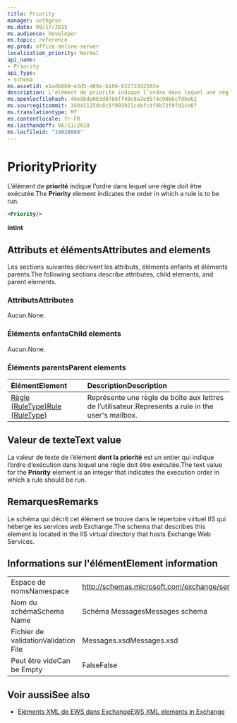 ```yaml
---
title: Priority
manager: sethgros
ms.date: 09/17/2015
ms.audience: Developer
ms.topic: reference
ms.prod: office-online-server
localization_priority: Normal
api_name:
- Priority
api_type:
- schema
ms.assetid: e1adb8b9-e3d5-469a-b188-822733d2503e
description: L’élément de priorité indique l’ordre dans lequel une règle doit être exécutée.
ms.openlocfilehash: 49e9bda063d8766ff49c8a2e9574c986bcfdbeb2
ms.sourcegitcommit: 34041125dc8c5f993b21cebfc4f8b72f0fd2cb6f
ms.translationtype: MT
ms.contentlocale: fr-FR
ms.lasthandoff: 06/11/2018
ms.locfileid: "19828888"
---
```

# <a name="priority"></a><span data-ttu-id="ba6ed-103">Priority</span><span class="sxs-lookup"><span data-stu-id="ba6ed-103">Priority</span></span>

<span data-ttu-id="ba6ed-104">L’élément de **priorité** indique l’ordre dans lequel une règle doit être exécutée.</span><span class="sxs-lookup"><span data-stu-id="ba6ed-104">The **Priority** element indicates the order in which a rule is to be run.</span></span> 
  
```XML
<Priority/>
```

 <span data-ttu-id="ba6ed-105">**int**</span><span class="sxs-lookup"><span data-stu-id="ba6ed-105">**int**</span></span>
## <a name="attributes-and-elements"></a><span data-ttu-id="ba6ed-106">Attributs et éléments</span><span class="sxs-lookup"><span data-stu-id="ba6ed-106">Attributes and elements</span></span>

<span data-ttu-id="ba6ed-107">Les sections suivantes décrivent les attributs, éléments enfants et éléments parents.</span><span class="sxs-lookup"><span data-stu-id="ba6ed-107">The following sections describe attributes, child elements, and parent elements.</span></span>
  
### <a name="attributes"></a><span data-ttu-id="ba6ed-108">Attributs</span><span class="sxs-lookup"><span data-stu-id="ba6ed-108">Attributes</span></span>

<span data-ttu-id="ba6ed-109">Aucun.</span><span class="sxs-lookup"><span data-stu-id="ba6ed-109">None.</span></span>
  
### <a name="child-elements"></a><span data-ttu-id="ba6ed-110">Éléments enfants</span><span class="sxs-lookup"><span data-stu-id="ba6ed-110">Child elements</span></span>

<span data-ttu-id="ba6ed-111">Aucun.</span><span class="sxs-lookup"><span data-stu-id="ba6ed-111">None.</span></span>
  
### <a name="parent-elements"></a><span data-ttu-id="ba6ed-112">Éléments parents</span><span class="sxs-lookup"><span data-stu-id="ba6ed-112">Parent elements</span></span>

|<span data-ttu-id="ba6ed-113">**Élément**</span><span class="sxs-lookup"><span data-stu-id="ba6ed-113">**Element**</span></span>|<span data-ttu-id="ba6ed-114">**Description**</span><span class="sxs-lookup"><span data-stu-id="ba6ed-114">**Description**</span></span>|
|:-----|:-----|
|[<span data-ttu-id="ba6ed-115">Règle (RuleType)</span><span class="sxs-lookup"><span data-stu-id="ba6ed-115">Rule (RuleType)</span></span>](rule-ruletype.md) <br/> |<span data-ttu-id="ba6ed-116">Représente une règle de boîte aux lettres de l’utilisateur.</span><span class="sxs-lookup"><span data-stu-id="ba6ed-116">Represents a rule in the user's mailbox.</span></span>  <br/> |
   
## <a name="text-value"></a><span data-ttu-id="ba6ed-117">Valeur de texte</span><span class="sxs-lookup"><span data-stu-id="ba6ed-117">Text value</span></span>

<span data-ttu-id="ba6ed-118">La valeur de texte de l’élément **dont la priorité** est un entier qui indique l’ordre d’exécution dans lequel une règle doit être exécutée.</span><span class="sxs-lookup"><span data-stu-id="ba6ed-118">The text value for the **Priority** element is an integer that indicates the execution order in which a rule should be run.</span></span> 
  
## <a name="remarks"></a><span data-ttu-id="ba6ed-119">Remarques</span><span class="sxs-lookup"><span data-stu-id="ba6ed-119">Remarks</span></span>

<span data-ttu-id="ba6ed-120">Le schéma qui décrit cet élément se trouve dans le répertoire virtuel IIS qui héberge les services web Exchange.</span><span class="sxs-lookup"><span data-stu-id="ba6ed-120">The schema that describes this element is located in the IIS virtual directory that hosts Exchange Web Services.</span></span>
  
## <a name="element-information"></a><span data-ttu-id="ba6ed-121">Informations sur l'élément</span><span class="sxs-lookup"><span data-stu-id="ba6ed-121">Element information</span></span>

|||
|:-----|:-----|
|<span data-ttu-id="ba6ed-122">Espace de noms</span><span class="sxs-lookup"><span data-stu-id="ba6ed-122">Namespace</span></span>  <br/> |http://schemas.microsoft.com/exchange/services/2006/messages  <br/> |
|<span data-ttu-id="ba6ed-123">Nom du schéma</span><span class="sxs-lookup"><span data-stu-id="ba6ed-123">Schema Name</span></span>  <br/> |<span data-ttu-id="ba6ed-124">Schéma Messages</span><span class="sxs-lookup"><span data-stu-id="ba6ed-124">Messages schema</span></span>  <br/> |
|<span data-ttu-id="ba6ed-125">Fichier de validation</span><span class="sxs-lookup"><span data-stu-id="ba6ed-125">Validation File</span></span>  <br/> |<span data-ttu-id="ba6ed-126">Messages.xsd</span><span class="sxs-lookup"><span data-stu-id="ba6ed-126">Messages.xsd</span></span>  <br/> |
|<span data-ttu-id="ba6ed-127">Peut être vide</span><span class="sxs-lookup"><span data-stu-id="ba6ed-127">Can be Empty</span></span>  <br/> |<span data-ttu-id="ba6ed-128">False</span><span class="sxs-lookup"><span data-stu-id="ba6ed-128">False</span></span>  <br/> |
   
## <a name="see-also"></a><span data-ttu-id="ba6ed-129">Voir aussi</span><span class="sxs-lookup"><span data-stu-id="ba6ed-129">See also</span></span>



- [<span data-ttu-id="ba6ed-130">Éléments XML de EWS dans Exchange</span><span class="sxs-lookup"><span data-stu-id="ba6ed-130">EWS XML elements in Exchange</span></span>](ews-xml-elements-in-exchange.md)

